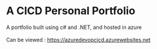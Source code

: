 # A CICD Personal Portfolio
A portfolio built using c# and .NET, and hosted in azure<br/>  
Can be viewed : https://azuredevopcicd.azurewebsites.net<br/> 
